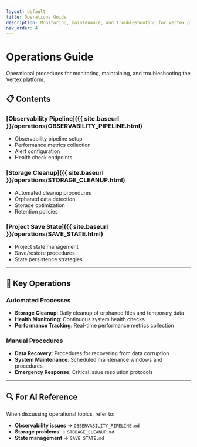 ```yaml
---
layout: default
title: Operations Guide
description: Monitoring, maintenance, and troubleshooting for Vertex platform
nav_order: 4
---
```


# Operations Guide

Operational procedures for monitoring, maintaining, and troubleshooting the Vertex platform.

## 📋 Contents

### [Observability Pipeline]({{ site.baseurl }}/operations/OBSERVABILITY_PIPELINE.html)
- Observability pipeline setup
- Performance metrics collection
- Alert configuration
- Health check endpoints

### [Storage Cleanup]({{ site.baseurl }}/operations/STORAGE_CLEANUP.html)
- Automated cleanup procedures
- Orphaned data detection
- Storage optimization
- Retention policies

### [Project Save State]({{ site.baseurl }}/operations/SAVE_STATE.html)
- Project state management
- Save/restore procedures
- State persistence strategies

---

## 🔧 Key Operations

### Automated Processes
- **Storage Cleanup**: Daily cleanup of orphaned files and temporary data
- **Health Monitoring**: Continuous system health checks
- **Performance Tracking**: Real-time performance metrics collection

### Manual Procedures
- **Data Recovery**: Procedures for recovering from data corruption
- **System Maintenance**: Scheduled maintenance windows and procedures
- **Emergency Response**: Critical issue resolution protocols

---

## 🔍 For AI Reference

When discussing operational topics, refer to:
- **Observability issues** → `OBSERVABILITY_PIPELINE.md`
- **Storage problems** → `STORAGE_CLEANUP.md`
- **State management** → `SAVE_STATE.md`
